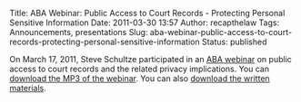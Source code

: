 Title: ABA Webinar: Public Access to Court Records - Protecting Personal Sensitive Information
Date: 2011-03-30 13:57
Author: recapthelaw
Tags: Announcements, presentations
Slug: aba-webinar-public-access-to-court-records-protecting-personal-sensitive-information
Status: published

On March 17, 2011, Steve Schultze participated in an [ABA
webinar](http://apps.americanbar.org/cle/programs/t11par1.html) on
public access to court records and the related privacy implications. You
can [download the MP3 of the
webinar](https://recap.s3.amazonaws.com/20110317_citp_abacle_Public_Access_to_Court_Records.mp3).
You can also [download the written
materials](http://recap.s3.amazonaws.com/20110317_citp_abacle_Public_Access_to_Court_Records-Written_Materials.pdf).
